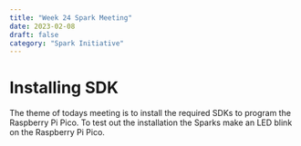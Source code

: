```yaml
---
title: "Week 24 Spark Meeting"
date: 2023-02-08
draft: false
category: "Spark Initiative"
---
```

# Installing SDK
The theme of todays meeting is to install the required SDKs to program the Raspberry Pi Pico. To test out the installation the Sparks make an LED blink on the Raspberry Pi Pico.
